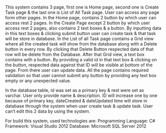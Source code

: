 This system contains 3 page, first one is Home page, second one is Create Task page & the last one is List of All Task page. User can access any page form other pages. In the Home page, contains 2 button by which user can access rest 2 pages. In the Create Page except 2 button by which user access rest 2 pages, also contains 2 text boxes & a button. By inputting data in this text boxes & clicking submit button user can create task & that task will be store in database. In the List of all Task page contains a Grid view where all the created task will show from the database along with a Delete button in every row. By clicking that Delete Button respected data of that row will be delete from the Database. After that Grid view, a text box contains with a button. By providing a valid id in that text box & clicking on the button, respected data against that ID will be visible at bottom of the page. From there user can update data. All the page contains required validation so that user cannot submit any button by providing any text box empty or any unexpected value.

In the database table, id was set as a primary key & rest were set as varchar. User only provide name & description. ID will increase one by one because of primary key, dateCreated & dateUpdated time will store in database through the system when user create task & update task. User can’t edit this 2 data by using the system.

For build this system, used technologies are:
Programming Language: C#
Framework: Visual Studio 2012
Database: Microsoft SQL Server 2012
